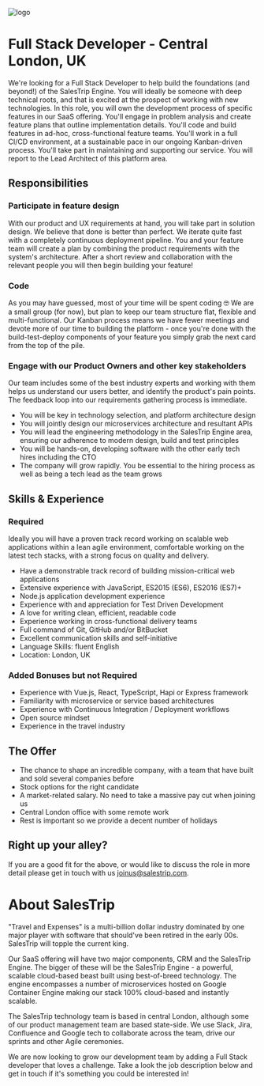 ![logo](https://i.imgur.com/PRIYPup.png)

# Full Stack Developer - Central London, UK
We're looking for a Full Stack Developer to help build the foundations (and beyond!) of the SalesTrip Engine. You will ideally be someone with deep technical roots, and that is excited at the prospect of working with new technologies. In this role, you will own the development process of specific features in our SaaS offering. You'll engage in problem analysis and create feature plans that outline implementation details. You'll code and build features in ad-hoc, cross-functional feature teams. You'll work in a full CI/CD environment, at a sustainable pace in our ongoing Kanban-driven process. You'll take part in maintaining and supporting our service. You will report to the Lead Architect of this platform area.

## Responsibilities
### Participate in feature design
With our product and UX requirements at hand, you will take part in solution design. We believe that done is better than perfect. We iterate quite fast with a completely continuous deployment pipeline. You and your feature team will create a plan by combining the product requirements with the system's architecture. After a short review and collaboration with the relevant people you will then begin building your feature!

### Code
As you may have guessed, most of your time will be spent coding 🤓 We are a small group (for now), but plan to keep our team structure flat, flexible and multi-functional. Our Kanban process means we have fewer meetings and devote more of our time to building the platform - once you're done with the build-test-deploy components of your feature you simply grab the next card from the top of the pile.

### Engage with our Product Owners and other key stakeholders

Our team includes some of the best industry experts and working with them helps us understand our users better, and identify the product's pain points. The feedback loop into our requirements gathering process is immediate.

- You will be key in technology selection, and platform architecture design
- You will jointly design our microservices architecture and resultant APIs
- You will lead the engineering methodology in the SalesTrip Engine area, ensuring our adherence to modern design, build and test principles
- You will be hands-on, developing software with the other early tech hires including the CTO
- The company will grow rapidly. You be essential to the hiring process as well as being a tech lead as the team grows
## Skills & Experience
### Required

Ideally you will have a proven track record working on scalable web applications within a lean agile environment, comfortable working on the latest tech stacks, with a strong focus on quality and delivery.

- Have a demonstrable track record of building mission-critical web applications
- Extensive experience with JavaScript, ES2015 (ES6), ES2016 (ES7)+
- Node.js application development experience
- Experience with and appreciation for Test Driven Development
- A love for writing clean, efficient, readable code
- Experience working in cross-functional delivery teams
- Full command of Git, GitHub and/or BitBucket
- Excellent communication skills and self-initiative
- Language Skills: fluent English
- Location: London, UK

### Added Bonuses but not Required
- Experience with Vue.js, React, TypeScript, Hapi or Express framework
- Familiarity with microservice or service based architectures
- Experience with Continuous Integration / Deployment workflows
- Open source mindset
- Experience in the travel industry

## The Offer
- The chance to shape an incredible company, with a team that have built and sold several companies before
- Stock options for the right candidate
- A market-related salary. No need to take a massive pay cut when joining us
- Central London office with some remote work
- Rest is important so we provide a decent number of holidays

## Right up your alley?
If you are a good fit for the above, or would like to discuss the role in more detail please get in touch with us [joinus@salestrip.com](mailto:jobs@salestrip.com).

# About SalesTrip
"Travel and Expenses" is a multi-billion dollar industry dominated by one major player with software that should've been retired in the early 00s. SalesTrip will topple the current king.

Our SaaS offering will have two major components, CRM and the SalesTrip Engine. The bigger of these will be the SalesTrip Engine - a powerful, scalable cloud-based beast built using best-of-breed technology. The engine encompasses a number of microservices hosted on Google Container Engine making our stack 100% cloud-based and instantly scalable.

The SalesTrip technology team is based in central London, although some of our product management team are based state-side. We use Slack, Jira, Confluence and Google tech to collaborate across the team, drive our sprints and other Agile ceremonies.

We are now looking to grow our development team by adding a Full Stack developer that loves a challenge. Take a look the job description below and get in touch if it's something you could be interested in!
